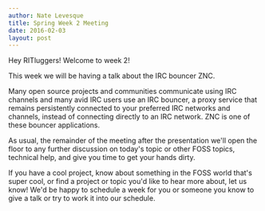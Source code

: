 ```yaml
---
author: Nate Levesque
title: Spring Week 2 Meeting
date: 2016-02-03
layout: post
---
```


Hey RITluggers! Welcome to week 2!

This week we will be having a talk about the IRC bouncer ZNC.

Many open source projects and communities communicate using IRC channels and many avid IRC users use an IRC bouncer, a proxy service that remains persistently connected to your preferred IRC networks and channels, instead of connecting directly to an IRC network. ZNC is one of these bouncer applications.

As usual, the remainder of the meeting after the presentation we'll open the floor to any further discussion on today's topic or other FOSS topics, technical help, and give you time to get your hands dirty.

If you have a cool project, know about something in the FOSS world that's super cool, or find a project or topic you'd like to hear more about, let us know! We'd be happy to schedule a week for you or someone you know to give a talk or try to work it into our schedule.

